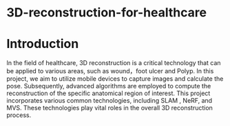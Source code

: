 # 3D-reconstruction-for-healthcare
# Introduction
In the field of healthcare, 3D reconstruction is a critical technology that can be applied to various areas, such as wound，foot ulcer and Polyp. In this project, we aim to utilize mobile devices to capture images and calculate the pose. Subsequently, advanced algorithms are employed to compute the reconstruction of the specific anatomical region of interest. This project incorporates various common technologies, including SLAM , NeRF, and MVS. These technologies play vital roles in the overall 3D reconstruction process.
